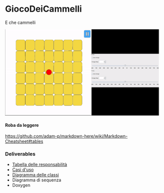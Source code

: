 # GiocoDeiCammelli
E che cammelli

![Demo](/docs/demo.gif)

#### Roba da leggere
https://github.com/adam-p/markdown-here/wiki/Markdown-Cheatsheet#tables

### Deliverables
+ [Tabella delle responsabilità](docs/TABELLA_RESPONSABILITA.md)  
+ [Casi d'uso](docs/CASI_USO.md)  
+ [Diagramma delle classi](docs/DIAGRAMMA_CLASSI.md)  
+ Diagramma di sequenza  
+ Doxygen
